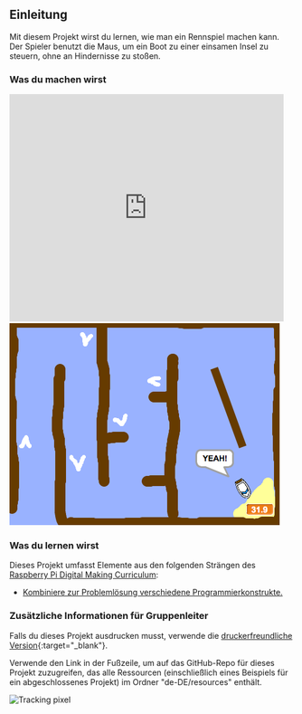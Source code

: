 ## Einleitung

Mit diesem Projekt wirst du lernen, wie man ein Rennspiel machen kann. Der Spieler benutzt die Maus, um ein Boot zu einer einsamen Insel zu steuern, ohne an Hindernisse zu stoßen.

### Was du machen wirst

<div class="scratch-preview">
  <iframe allowtransparency="true" width="485" height="402" src="https://scratch.mit.edu/projects/embed/228023140/?autostart=false" frameborder="0"></iframe>
  <img src="images/boat-final.png">
</div>

### Was du lernen wirst

Dieses Projekt umfasst Elemente aus den folgenden Strängen des [Raspberry Pi Digital Making Curriculum](http://rpf.io/curriculum):

+ [Kombiniere zur Problemlösung verschiedene Programmierkonstrukte.](https://www.raspberrypi.org/curriculum/programming/builder)

### Zusätzliche Informationen für Gruppenleiter

Falls du dieses Projekt ausdrucken musst, verwende die [druckerfreundliche Version](https://projects.raspberrypi.org/de-DE/projects/boat-race/print){:target="_blank"}.

Verwende den Link in der Fußzeile, um auf das GitHub-Repo für dieses Projekt zuzugreifen, das alle Ressourcen (einschließlich eines Beispiels für ein abgeschlossenes Projekt) im Ordner "de-DE/resources" enthält.

![Tracking pixel](https://code.org/api/hour/begin_codeclub_boatrace.png)
